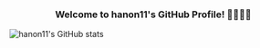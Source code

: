 <h3 align="center">Welcome to hanon11's GitHub Profile! 👋👩🏻‍💻</h3>

![hanon11's GitHub stats](https://github-readme-stats.vercel.app/api?username=hanon11&count_private=true)
<!--
**hanon11/hanon11** is a ✨ _special_ ✨ repository because its `README.md` (this file) appears on your GitHub profile.

Here are some ideas to get you started:

- 🔭 I’m currently working on ...
- 🌱 I’m currently learning ...
- 👯 I’m looking to collaborate on ...
- 🤔 I’m looking for help with ...
- 💬 Ask me about ...
- 📫 How to reach me: ...
- 😄 Pronouns: ...
- ⚡ Fun fact: ...
-->
